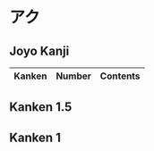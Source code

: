 
# アク

## Joyo Kanji

| Kanken | Number | Contents   |
| :----: | :----: | ---------- |


## Kanken 1.5

## Kanken 1
